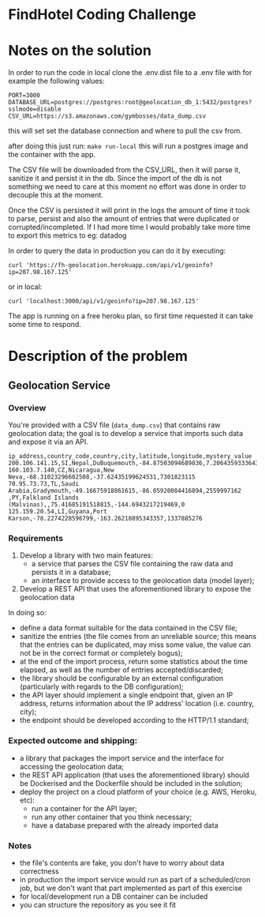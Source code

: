 # FindHotel Coding Challenge

# Notes on the solution

In order to run the code in local clone the .env.dist file to a .env file with for example the following values:
```
PORT=3000
DATABASE_URL=postgres://postgres:root@geolocation_db_1:5432/postgres?sslmode=disable
CSV_URL=https://s3.amazonaws.com/gymbosses/data_dump.csv
```

this will set set the database connection and where to pull the csv from.

after doing this just run: `make run-local` this will run a postgres image and the container with the app.

The CSV file will be downloaded from the CSV_URL, then it will parse it, sanitize it and persist it in the db. Since the import of the db is not something we need to care at this moment no effort was done in order to decouple this at the moment.

Once the CSV is persisted it will print in the logs the amount of time it took to parse, persist and also the amount of entries that were duplicated or corrupted/incompleted. If I had more time I would probably take more time to export this metrics to eg: datadog

In order to query the data in production you can do it by executing:

`curl 'https://fh-geolocation.herokuapp.com/api/v1/geoinfo?ip=207.98.167.125'`

or in local:

`curl 'localhost:3000/api/v1/geoinfo?ip=207.98.167.125'`



The app is running on a free heroku plan, so first time requested it can take some time to respond.

# Description of the problem

## Geolocation Service

### Overview
You're provided with a CSV file (`data_dump.csv`) that contains raw geolocation data; the goal is to develop a service that imports such data and expose it via an API.

```
ip_address,country_code,country,city,latitude,longitude,mystery_value
200.106.141.15,SI,Nepal,DuBuquemouth,-84.87503094689836,7.206435933364332,7823011346
160.103.7.140,CZ,Nicaragua,New Neva,-68.31023296602508,-37.62435199624531,7301823115
70.95.73.73,TL,Saudi Arabia,Gradymouth,-49.16675918861615,-86.05920084416894,2559997162
,PY,Falkland Islands (Malvinas),,75.41685191518815,-144.6943217219469,0
125.159.20.54,LI,Guyana,Port Karson,-78.2274228596799,-163.26218895343357,1337885276
```

### Requirements
1. Develop a library with two main features:
    * a service that parses the CSV file containing the raw data and persists it in a database;
    * an interface to provide access to the geolocation data (model layer);
1. Develop a REST API that uses the aforementioned library to expose the geolocation data

In doing so:
* define a data format suitable for the data contained in the CSV file;
* sanitize the entries (the file comes from an unreliable source; this means that the entries can be duplicated, may miss some value, the value can not be in the correct format or completely bogus);
* at the end of the import process, return some statistics about the time elapsed, as well as the number of entries accepted/discarded;
* the library should be configurable by an external configuration (particularly with regards to the DB configuration);
* the API layer should implement a single endpoint that, given an IP address, returns information about the IP address' location (i.e. country, city);
* the endpoint should be developed according to the HTTP/1.1 standard;

### Expected outcome and shipping:
* a library that packages the import service and the interface for accessing the geolocation data;
* the REST API application (that uses the aforementioned library) should be Dockerised and the Dockerfile should be included in the solution;
* deploy the project on a cloud platform of your choice (e.g. AWS, Heroku, etc):
    * run a container for the API layer;
    * run any other container that you think necessary;
    * have a database prepared with the already imported data

### Notes
* the file's contents are fake, you don't have to worry about data correctness
* in production the import service would run as part of a scheduled/cron job, but we don't want that part implemented as part of this exercise
* for local/development run a DB container can be included
* you can structure the repository as you see it fit
